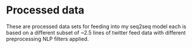 # Processed data

These are processed data sets for feeding into my seq2seq model each is based on a different subset of ~2.5 lines of twitter feed data with different preprocessing NLP filters applied. 
